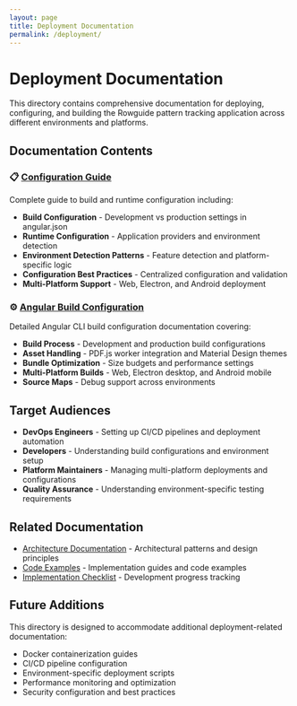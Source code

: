 ```yaml
---
layout: page
title: Deployment Documentation
permalink: /deployment/
---
```


# Deployment Documentation

This directory contains comprehensive documentation for deploying, configuring, and building the Rowguide pattern tracking application across different environments and platforms.

## Documentation Contents

### 📋 [Configuration Guide](configuration-guide.markdown)

Complete guide to build and runtime configuration including:

- **Build Configuration** - Development vs production settings in angular.json
- **Runtime Configuration** - Application providers and environment detection
- **Environment Detection Patterns** - Feature detection and platform-specific logic
- **Configuration Best Practices** - Centralized configuration and validation
- **Multi-Platform Support** - Web, Electron, and Android deployment

### ⚙️ [Angular Build Configuration](angular-configuration.markdown)

Detailed Angular CLI build configuration documentation covering:

- **Build Process** - Development and production build configurations
- **Asset Handling** - PDF.js worker integration and Material Design themes
- **Bundle Optimization** - Size budgets and performance settings
- **Multi-Platform Builds** - Web, Electron desktop, and Android mobile
- **Source Maps** - Debug support across environments

## Target Audiences

- **DevOps Engineers** - Setting up CI/CD pipelines and deployment automation
- **Developers** - Understanding build configurations and environment setup
- **Platform Maintainers** - Managing multi-platform deployments and configurations
- **Quality Assurance** - Understanding environment-specific testing requirements

## Related Documentation

- [Architecture Documentation](../architecture/) - Architectural patterns and design principles
- [Code Examples](../code-examples/) - Implementation guides and code examples
- [Implementation Checklist](../implementation-checklist/) - Development progress tracking

## Future Additions

This directory is designed to accommodate additional deployment-related documentation:

- Docker containerization guides
- CI/CD pipeline configuration
- Environment-specific deployment scripts
- Performance monitoring and optimization
- Security configuration and best practices
